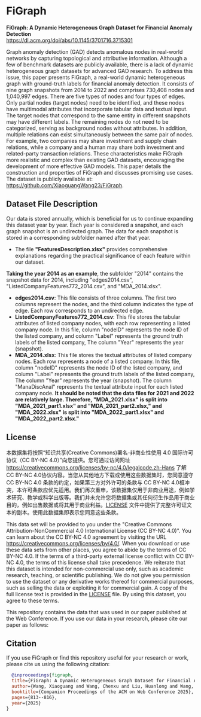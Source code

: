 # FiGraph
**FiGraph: A Dynamic Heterogeneous Graph Dataset for Financial Anomaly Detection**   
https://dl.acm.org/doi/abs/10.1145/3701716.3715301

Graph anomaly detection (GAD) detects anomalous nodes in real-world networks by capturing topological and attributive information. Although a few of benchmark datasets are publicly available, there is a lack of dynamic heterogeneous graph datasets for advanced GAD research. To address this issue, this paper presents FiGraph, a real-world dynamic heterogeneous graph with ground-truth labels for financial anomaly detection. It consists of nine graph snapshots from 2014 to 2022 and comprises 730,408 nodes and 1,040,997 edges. There are five types of nodes and four types of edges. Only partial nodes (target nodes) need to be identified, and these nodes have multimodal attributes that incorporate tabular data and textual input. The target nodes that correspond to the same entity in different snapshots may have different labels. The remaining nodes do not need to be categorized, serving as background nodes without attributes. In addition, multiple relations can exist simultaneously between the same pair of nodes. For example, two companies may share investment and supply chain relations, while a company and a human may share both investment and related-party transaction relations. These characteristics make FiGraph more realistic and complex than existing GAD datasets, encouraging the development of more effective GAD models. This paper details the construction and properties of FiGraph and discusses promising use cases. The dataset is publicly available at: https://github.com/XiaoguangWang23/FiGraph.


## Dataset File Description
Our data is stored annually, which is beneficial for us to continue expanding this dataset year by year. Each year is considered a snapshot, and each graph snapshot is an undirected graph. The data for each snapshot is stored in a corresponding subfolder named after that year. 
* The file **"FeaturesDescription.xlsx"** provides comprehensive explanations regarding the practical significance of each feature within our dataset.

**Taking the year 2014 as an example**, the subfolder "2014" contains the snapshot data for 2014, including "edges2014.csv", "ListedCompanyFeatures772_2014.csv", and "MDA_2014.xlsx".
* **edges2014.csv**: This file consists of three columns. The first two columns represent the nodes, and the third column indicates the type of edge. Each row corresponds to an undirected edge.
* **ListedCompanyFeatures772_2014.csv**: This file stores the tabular attributes of listed company nodes, with each row representing a listed company node. In this file, column "nodeID" represents the node ID of the listed company, and column "Label" represents the ground truth labels of the listed company, The column "Year" represents the year (snapshot).
* **MDA_2014.xlsx**: This file stores the textual attributes of listed company nodes. Each row represents a node of a listed company. In this file, column "nodeID" represents the node ID of the listed company, and column "Label" represents the ground truth labels of the listed company, The column "Year" represents the year (snapshot). The column "ManaDiscAnal" represents the textual attribute input for each listed company node. **It should be noted that the data files for 2021 and 2022 are relatively large. Therefore, "MDA_2021.xlsx" is split into "MDA_2021_part1.xlsx" and "MDA_2021_part2.xlsx," and "MDA_2022.xlsx" is split into "MDA_2022_part1.xlsx" and "MDA_2022_part2.xlsx."**


## License
本数据集将按照“知识共享(Creative Commons)署名-非商业性使用 4.0 国际许可协议（CC BY-NC 4.0）”向您提供。您可通过访问网址 https://creativecommons.org/licenses/by-nc/4.0/legalcode.zh-Hans 了解 CC BY-NC 4.0协议内容。当您从其他地方下载或使用这些数据集时，您同意遵守 CC BY-NC 4.0 条款的约定，如果第三方对外许可的条款与 CC BY-NC 4.0相冲突，本许可条款应优先适用。我们再次重申，该数据集仅用于非商业用途，例如学术研究、教学或科学出版等。我们并未允许您将数据集或其任何衍生作品用于商业目的，例如出售数据或将其用于商业利益。[LICENSE](./LICENSE) 文件中提供了完整许可证文本的副本。使用此数据集即表示您同意这些条款。

This data set will be provided to you under the "Creative Commons Attribution-NonCommercial 4.0 International License (CC BY-NC 4.0)". You can learn about the CC BY-NC 4.0 agreement by visiting the URL https://creativecommons.org/licenses/by/4.0/. When you download or use these data sets from other places, you agree to abide by the terms of CC BY-NC 4.0. If the terms of a third-party external license conflict with CC BY-NC 4.0, the terms of this license shall take precedence. We reiterate that this dataset is intended for non-commercial use only, such as academic research, teaching, or scientific publishing. We do not give you permission to use the dataset or any derivative works thereof for commercial purposes, such as selling the data or exploiting it for commercial gain. A copy of the full license text is provided in the [LICENSE](./LICENSE) file. By using this dataset, you agree to these terms.


This repository contains the data that was used in our paper published at the Web Conference. If you use our data in your research, please cite our paper as follows:

<!--
**Under the following terms:**  
You must give appropriate credit. By using this dataset, you agree to these terms. This includes:
  - Citing this paper as follows:    
  @inproceedings{wang2025figraph,  
  title={FiGraph: A Dynamic Heterogeneous Graph Dataset for Financial Anomaly Detection},   
  author={Wang, Xiaoguang and Wang, Chenxu and Liu, Huanlong and Wang, Mengqin and Qin, Tao and Wang, Pinghui},  
  booktitle={Companion Proceedings of the ACM on Web Conference 2025},  
  pages={813--816},  
  year={2025}  
}
  - Providing a link to this repository (if public).
  - You agree to abide by the terms of [CC BY 4.0 License](https://creativecommons.org/licenses/by/4.0/).
  - Indicating if any modifications were made (e.g., “Data were modified from the original.”) and what content has been modified.
  -->

## Citation
If you use FiGraph or find this repository useful for your research or work, please cite us using the following citation:

```bibtex
  @inproceedings{figraph,  
  title={FiGraph: A Dynamic Heterogeneous Graph Dataset for Financial Anomaly Detection},   
  author={Wang, Xiaoguang and Wang, Chenxu and Liu, Huanlong and Wang, Mengqin and Qin, Tao and Wang, Pinghui},  
  booktitle={Companion Proceedings of the ACM on Web Conference 2025},  
  pages={813--816},  
  year={2025}  
}
```
